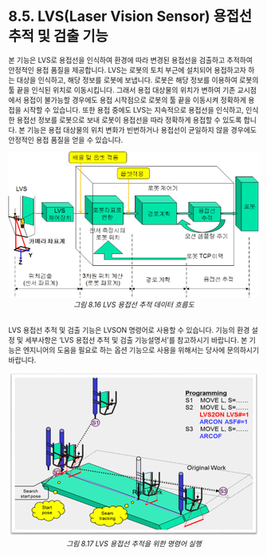 # 8.5. LVS(Laser Vision Sensor) 용접선 추적 및 검출 기능

본 기능은 LVS로 용접선을 인식하여 환경에 따라 변경된 용접선을 검출하고 추적하여 안정적인 용접 품질을 제공합니다. LVS는 로봇의 토치 부근에 설치되어 용접하고자 하는 대상을 인식하고, 해당 정보를 로봇에 보냅니다. 로봇은 해당 정보를 이용하여 로봇의 툴 끝을 인식된 위치로 이동시킵니다. 그래서 용접 대상물의 위치가 변하여 기존 교시점에서 용접이 불가능할 경우에도 용접 시작점으로 로봇의 툴 끝을 이동시켜 정확하게 용접을 시작할 수 있습니다.
또한 용접 중에도 LVS는 지속적으로 용접선을 인식하고, 인식한 용접선 정보를 로봇으로 보내 로봇이 용접선을 따라 정확하게 용접할 수 있도록 합니다. 본 기능은 용접 대상물의 위치 변화가 빈번하거나 용접선이 균일하지 않을 경우에도 안정적인 용접 품질을 얻을 수 있습니다.

<p align="center">
 <img src="../../images/8_16.png"></img>
 <em>그림 8.16 LVS 용접선 추적 데이터 흐름도</em>
</p>

</br>
LVS 용접선 추적 및 검출 기능은 LVSON 명령어로 사용할 수 있습니다. 기능의 환경 설정 및 세부사항은 ‘LVS 용접선 추적 및 검출 기능설명서’를 참고하시기 바랍니다. 본 기능은 엔지니어의 도움을 필요로 하는 옵션 기능으로 사용을 위해서는 당사에 문의하시기 바랍니다.

<p align="center">
 <img src="../../images/8_17.png"></img>
 <em>그림 8.17 LVS 용접선 추적을 위한 명령어 실행</em>
</p>